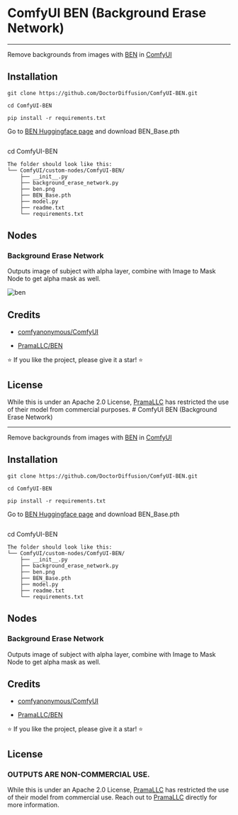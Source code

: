 # ComfyUI BEN (Background Erase Network)

****


Remove backgrounds from images with [BEN](https://huggingface.co/PramaLLC/BEN) in [ComfyUI](https://github.com/comfyanonymous/ComfyUI)

## Installation

```
git clone https://github.com/DoctorDiffusion/ComfyUI-BEN.git
```
```
cd ComfyUI-BEN
```
```
pip install -r requirements.txt
```
Go to [BEN Huggingface page](https://huggingface.co/PramaLLC/BEN/tree/main) and download BEN_Base.pth
```
```
cd ComfyUI-BEN
```
The folder should look like this:
└── ComfyUI/custom-nodes/ComfyUI-BEN/
    ├── __init__.py
    ├── background_erase_network.py
    ├── ben.png
    ├── BEN_Base.pth
    ├── model.py
    ├── readme.txt
    └── requirements.txt
```
## Nodes

### Background Erase Network

Outputs image of subject with alpha layer, combine with Image to Mask Node to get alpha mask as well.

![ben](https://github.com/user-attachments/assets/54497cc7-e1c2-4955-8735-06da93dad969)

## Credits

- [comfyanonymous/ComfyUI](https://github.com/comfyanonymous/ComfyUI)

- [PramaLLC/BEN](https://huggingface.co/PramaLLC/BEN)

⭐ If you like the project, please give it a star! ⭐

## License

While this is under an Apache 2.0 License, [PramaLLC](https://huggingface.co/PramaLLC/BEN) has restricted the use of their model from commercial purposes. # ComfyUI BEN (Background Erase Network)

****


Remove backgrounds from images with [BEN](https://huggingface.co/PramaLLC/BEN) in [ComfyUI](https://github.com/comfyanonymous/ComfyUI)

## Installation

```
git clone https://github.com/DoctorDiffusion/ComfyUI-BEN.git
```
```
cd ComfyUI-BEN
```
```
pip install -r requirements.txt
```
Go to [BEN Huggingface page](https://huggingface.co/PramaLLC/BEN/tree/main) and download BEN_Base.pth
```
```
cd ComfyUI-BEN
```
The folder should look like this:
└── ComfyUI/custom-nodes/ComfyUI-BEN/
    ├── __init__.py
    ├── background_erase_network.py
    ├── ben.png
    ├── BEN_Base.pth
    ├── model.py
    ├── readme.txt
    └── requirements.txt
```
## Nodes

### Background Erase Network

Outputs image of subject with alpha layer, combine with Image to Mask Node to get alpha mask as well.

## Credits

- [comfyanonymous/ComfyUI](https://github.com/comfyanonymous/ComfyUI)

- [PramaLLC/BEN](https://huggingface.co/PramaLLC/BEN)

⭐ If you like the project, please give it a star! ⭐

## License

### OUTPUTS ARE NON-COMMERCIAL USE.

While this is under an Apache 2.0 License, [PramaLLC](https://huggingface.co/PramaLLC/BEN) has restricted the use of their model from commercial use. Reach out to [PramaLLC](https://huggingface.co/PramaLLC/BEN) directly for more information. 



